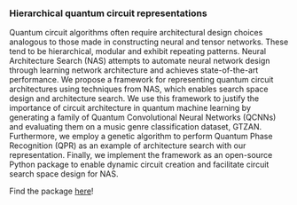 ### Hierarchical quantum circuit representations

Quantum circuit algorithms often require architectural design choices analogous to those made in constructing neural and tensor networks. These tend to be hierarchical, modular and exhibit repeating patterns. Neural Architecture Search (NAS) attempts to automate neural network design through learning network architecture and achieves state-of-the-art performance. We propose a framework for representing quantum circuit architectures using techniques from NAS, which enables search space design and architecture search. We use this framework to justify the importance of circuit architecture in quantum machine learning by generating a family of Quantum Convolutional Neural Networks (QCNNs) and evaluating them on a music genre classification dataset, GTZAN. Furthermore, we employ a genetic algorithm to perform Quantum Phase Recognition (QPR) as an example of architecture search with our representation. Finally, we implement the framework as an open-source Python package to enable dynamic circuit creation and facilitate circuit search space design for NAS.

Find the package [here](https://github.com/matt-lourens/hierarqcal)!